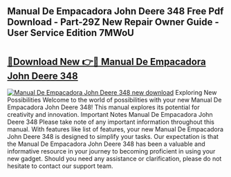 ## Manual De Empacadora John Deere 348 Free Pdf Download - Part-29Z New Repair Owner Guide - User Service Edition 7MWoU

# <h2><a href="http://bc92365.oget.top/?id=Manual+De+Empacadora+John+Deere+348">🔗Download New 👉🔴 Manual De Empacadora John Deere 348</a></h2>

[![Manual De Empacadora John Deere 348 new download](https://i.imgur.com/5g1atiW.png)](http://bc92365.oget.top/?id=Manual+De+Empacadora+John+Deere+348)
Exploring New Possibilities Welcome to the world of possibilities with your new Manual De Empacadora John Deere 348! This manual explores its potential for creativity and innovation. Important Notes Manual De Empacadora John Deere 348 Please take note of any important information throughout this manual. With features like list of features, your new Manual De Empacadora John Deere 348 is designed to simplify your tasks. Our expectation is that the Manual De Empacadora John Deere 348 has been a valuable and informative resource in your journey to becoming proficient in using your new gadget. Should you need any assistance or clarification, please do not hesitate to contact our support team.
